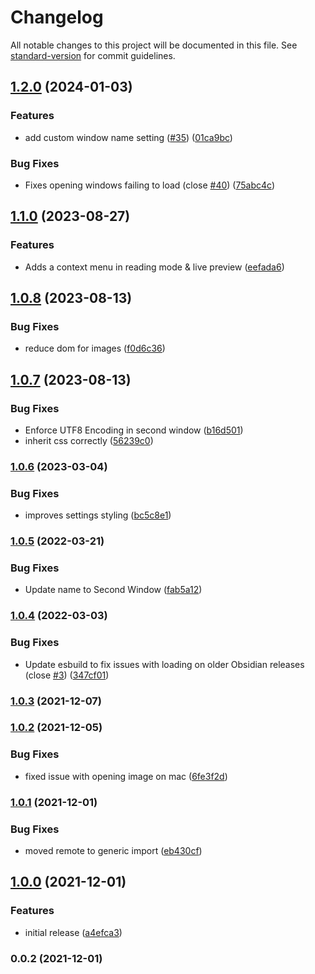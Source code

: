 # Changelog

All notable changes to this project will be documented in this file. See [standard-version](https://github.com/conventional-changelog/standard-version) for commit guidelines.

## [1.2.0](https://github.com/javalent/second-window/compare/1.1.0...1.2.0) (2024-01-03)


### Features

* add custom window name setting ([#35](https://github.com/javalent/second-window/issues/35)) ([01ca9bc](https://github.com/javalent/second-window/commit/01ca9bc52e065b23ea261d7f3a98bf60c14bc25a))


### Bug Fixes

* Fixes opening windows failing to load (close [#40](https://github.com/javalent/second-window/issues/40)) ([75abc4c](https://github.com/javalent/second-window/commit/75abc4c1cdde64e239f8840aa756b4d673377343))

## [1.1.0](https://github.com/javalent/second-window/compare/1.0.8...1.1.0) (2023-08-27)


### Features

* Adds a context menu in reading mode & live preview ([eefada6](https://github.com/javalent/second-window/commit/eefada6509b9dc3e7343ebd92b492ee9e2758ca4))

## [1.0.8](https://github.com/javalent/second-window/compare/1.0.7...1.0.8) (2023-08-13)


### Bug Fixes

* reduce dom for images ([f0d6c36](https://github.com/javalent/second-window/commit/f0d6c36f979041b33312d4368946443023d2eeb6))

## [1.0.7](https://github.com/javalent/second-window/compare/1.0.6...1.0.7) (2023-08-13)


### Bug Fixes

* Enforce UTF8 Encoding in second window ([b16d501](https://github.com/javalent/second-window/commit/b16d501b8d1653d498dfe012dd38c5eb68be0611))
* inherit css correctly ([56239c0](https://github.com/javalent/second-window/commit/56239c00cdb5e9b735b4b0ac8582eba317d1c950))

### [1.0.6](https://github.com/valentine195/obsidian-image-window/compare/1.0.5...1.0.6) (2023-03-04)


### Bug Fixes

* improves settings styling ([bc5c8e1](https://github.com/valentine195/obsidian-image-window/commit/bc5c8e1282cc1845a36d5e6c039af3bd35e3e030))

### [1.0.5](https://github.com/valentine195/obsidian-image-window/compare/1.0.4...1.0.5) (2022-03-21)


### Bug Fixes

* Update name to Second Window ([fab5a12](https://github.com/valentine195/obsidian-image-window/commit/fab5a129e456c73da3d8547ec1ecfeeb8e5bbd5f))

### [1.0.4](https://github.com/valentine195/obsidian-image-window/compare/2.0.6...1.0.4) (2022-03-03)


### Bug Fixes

* Update esbuild to fix issues with loading on older Obsidian releases (close [#3](https://github.com/valentine195/obsidian-image-window/issues/3)) ([347cf01](https://github.com/valentine195/obsidian-image-window/commit/347cf012bf0bde4f4595263ceb69bed6f60703b3))

### [1.0.3](https://github.com/valentine195/obsidian-image-window/compare/1.0.2...1.0.3) (2021-12-07)

### [1.0.2](https://github.com/valentine195/obsidian-image-window/compare/1.0.1...1.0.2) (2021-12-05)


### Bug Fixes

* fixed issue with opening image on mac ([6fe3f2d](https://github.com/valentine195/obsidian-image-window/commit/6fe3f2d6cdde956b8fe518bf55ce345465b652c0))

### [1.0.1](https://github.com/valentine195/obsidian-image-window/compare/1.0.0...1.0.1) (2021-12-01)


### Bug Fixes

* moved remote to generic import ([eb430cf](https://github.com/valentine195/obsidian-image-window/commit/eb430cf8bd8076621ce3d107336a36e2ce7a07e9))

## [1.0.0](https://github.com/valentine195/obsidian-image-window/compare/0.0.2...1.0.0) (2021-12-01)


### Features

* initial release ([a4efca3](https://github.com/valentine195/obsidian-image-window/commit/a4efca3475c6973d0a2ca5a06b2c5b8f2e3f9d7f))

### 0.0.2 (2021-12-01)
